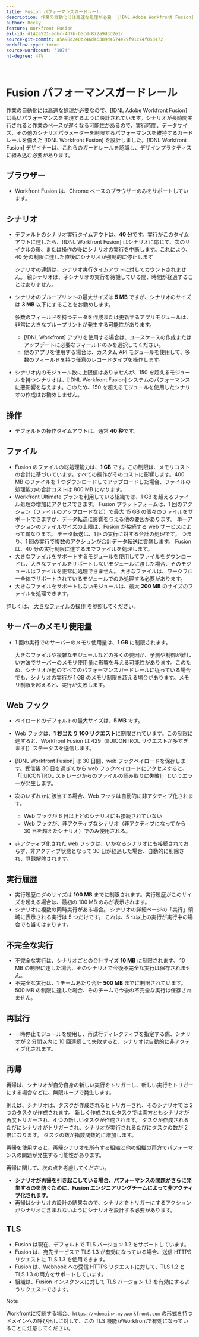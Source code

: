 ```yaml
---
title: Fusion パフォーマンスガードレール
description: 作業の自動化には高速な処理が必要  [!DNL Adobe Workfront Fusion]  ため、高いパフォーマンスを実現するように設計されています。 シナリオが長時間実行されると作業のペースが遅くなる可能性があるので、実行時間、データサイズ、その他のシナリオパラメーターを制限するパフォーマ  [!DNL Workfront Fusion]  スを保持したガードレールを使用して設計しました。 [!DNL Workfront Fusion]  デザイナーは、これらのガードレールを認識し、デザインプラクティスに組み込む必要があります。
author: Becky
feature: Workfront Fusion
exl-id: d142a521-edbc-4d7b-b5cd-872a9d3d2e1c
source-git-commit: a5a98d2e0b246d46389d4574e29f91c74f053472
workflow-type: tm+mt
source-wordcount: '1074'
ht-degree: 47%

---
```


# Fusion パフォーマンスガードレール

作業の自動化には高速な処理が必要なので、[!DNL Adobe Workfront Fusion] は高いパフォーマンスを実現するように設計されています。シナリオが長時間実行されると作業のペースが遅くなる可能性があるので、実行時間、データサイズ、その他のシナリオパラメーターを制限するパフォーマンスを維持するガードレールを備えた [!DNL Workfront Fusion] を設計しました。[!DNL Workfront Fusion] デザイナーは、これらのガードレールを認識し、デザインプラクティスに組み込む必要があります。

## ブラウザー

* Workfront Fusion は、Chrome ベースのブラウザーのみをサポートしています。

## シナリオ

* デフォルトのシナリオ実行タイムアウトは、**40 分**&#x200B;です。実行がこのタイムアウトに達したら、[!DNL Workfront Fusion] はシナリオに応じて、次のサイクルの後、または操作の後にシナリオの実行を中断します。これにより、40 分の制限に達した直後にシナリオが強制的に停止します

  シナリオの連鎖は、シナリオ実行タイムアウトに対してカウントされません。 親シナリオは、子シナリオの実行を待機している間、時間が経過することはありません。
* シナリオのブループリントの最大サイズは **5 MB** ですが、シナリオのサイズは **3 MB** 以下にすることをお勧めします。

  多数のフィールドを持つデータを作成または更新するアプリモジュールは、非常に大きなブループリントが発生する可能性があります。

   * [!DNL Workfront] アプリを使用する場合は、ユースケースの作成またはアップデートに必要なフィールドのみを選択してください。
   * 他のアプリを使用する場合は、カスタム API モジュールを使用して、多数のフィールドを持つ任意のレコードタイプを操作します。

* シナリオ内のモジュール数に上限値はありませんが、150 を超えるモジュールを持つシナリオは、[!DNL Workfront Fusion] システムのパフォーマンスに悪影響を与えます。このため、150 を超えるモジュールを使用したシナリオの作成はお勧めしません。

## 操作

* デフォルトの操作タイムアウトは、通常 **40 秒**&#x200B;です。

<!--
* The operation timeout for calls to Adobe Workfront is **120 seconds**.
-->

## ファイル

* Fusion のファイルの総処理能力は、**1 GB** です。この制限は、メモリコストの合計に基づいています。すべての操作がそのコストに影響します。400 MB のファイルを 1 つダウンロードしてアップロードした場合、ファイルの処理能力の合計コストは 800 MB になります。
* Workfront Ultimate プランを利用している組織では、1 GB を超えるファイル処理の増加にアクセスできます。 Fusion プラットフォームは、1 回のアクション（ファイルのアップロードなど）で最大 15 GB の個々のファイルをサポートできますが、データ転送に影響を与える他の要因があります。 単一アクションのファイルサイズの上限は、Fusion が接続する web サービスによって異なります。 データ転送は、1 回の実行に対する合計の処理です。 つまり、1 回の実行で複数のアクションが合計データ転送に貢献します。 Fusion は、40 分の実行制限に達するまでファイルを処理します。
* 大きなファイルをサポートするモジュールを使用してファイルをダウンロードし、大きなファイルをサポートしないモジュールに渡した場合、そのモジュールはファイルを正常に処理できません。 大きなファイルは、ワークフロー全体でサポートされているモジュールでのみ処理する必要があります。
* 大きなファイルをサポートしないモジュールは、最大 **200 MB** のサイズのファイルを処理できます。

詳しくは、[ 大きなファイルの操作 ](/help/workfront-fusion/references/scenarios/fusion-large-files.md) を参照してください。

## サーバーのメモリ使用量

* 1 回の実行でのサーバーのメモリ使用量は、**1 GB** に制限されます。

  大きなファイルや複雑なモジュールなどの多くの要因が、予測や制御が難しい方法でサーバーのメモリ使用量に影響を与える可能性があります。このため、シナリオが他のすべてのパフォーマンスガードレールに従っている場合でも、シナリオの実行が 1 GB のメモリ制限を超える場合があります。メモリ制限を超えると、実行が失敗します。

## Web フック

* ペイロードのデフォルトの最大サイズは、**5 MB** です。
* Web フックは、**1 秒当たり 100 リクエスト**&#x200B;に制限されています。この制限に達すると、Workfront Fusion は 429（[!UICONTROL リクエストが多すぎます]）ステータスを送信します。
* [!DNL Workfront Fusion] は 30 日間、web フックペイロードを保存します。受信後 30 日を過ぎてから web フックペイロードにアクセスすると、「[!UICONTROL ストレージからのファイルの読み取りに失敗]」というエラーが発生します。
* 次のいずれかに該当する場合、Web フックは自動的に非アクティブ化されます。

   * Web フックが 6 日以上どのシナリオにも接続されていない
   * Web フックが、非アクティブなシナリオ（非アクティブになってから 30 日を超えたシナリオ）でのみ使用される。

* 非アクティブ化された web フックは、いかなるシナリオにも接続されておらず、非アクティブ状態となって 30 日が経過した場合、自動的に削除され、登録解除されます。

## 実行履歴

* 実行履歴ログのサイズは **100 MB** までに制限されます。実行履歴がこのサイズを超える場合は、最初の 100 MB のみが表示されます。
* シナリオに複数の同時実行がある場合。 シナリオの詳細ページの「実行」領域に表示される実行は 5 つだけです。 これは、5 つ以上の実行が実行中の場合でも当てはまります。

## 不完全な実行

* 不完全な実行は、シナリオごとの合計サイズ **10 MB** に制限されます。 10 MB の制限に達した場合、そのシナリオで今後不完全な実行は保存されません。
* 不完全な実行は、1 チームあたり合計 **500 MB** までに制限されています。 500 MB の制限に達した場合、そのチームで今後の不完全な実行は保存されません。

## 再試行

* 一時停止モジュールを使用し、再試行ディレクティブを指定する際、シナリオが 2 分間以内に 10 回連続して失敗すると、シナリオは自動的に非アクティブ化されます。

## 再帰

再帰は、シナリオが自分自身の新しい実行をトリガーし、新しい実行をトリガーにする場合などに、無限ループで発生します。

例えば、シナリオは、タスクが作成されるとトリガーされ、そのシナリオでは 2 つのタスクが作成されます。 新しく作成されたタスクでは両方ともシナリオが再度トリガーされ、4 つの新しいタスクが作成されます。 タスクが作成されるたびにシナリオがトリガーされ、シナリオが実行されるたびにタスクの数が 2 倍になります。 タスクの数が指数関数的に増加します。

再帰を使用すると、再帰シナリオを所有する組織と他の組織の両方でパフォーマンスの問題が発生する可能性があります。

再帰に関して、次の点を考慮してください。

* **シナリオが再帰を引き起こしている場合、パフォーマンスの問題がさらに発生するのを防ぐために、Fusion エンジニアリングチームによって非アクティブ化されます。**
* 再帰はシナリオの設計の結果なので、シナリオをトリガーにするアクションがシナリオに含まれないようにシナリオを設計する必要があります。

## TLS

* Fusion は現在、デフォルトで TLS バージョン 1.2 をサポートしています。
* Fusion は、宛先サービスで TLS 1.3 が有効になっている場合、送信 HTTPS リクエストに TLS 1.3 を使用できます。
* Fusion は、Webhook への受信 HTTPS リクエストに対して、TLS 1.2 と TLS 1.3 の両方をサポートしています。
* 組織は、Fusion インスタンスに対して TLS バージョン 1.3 を有効にするようリクエストできます。

>[!NOTE]
>
> Workfrontに接続する場合、`https://<domain>.my.workfront.com` の形式を持つドメインへの呼び出しに対して、この TLS 機能がWorkfrontで有効になっていることに注意してください。
